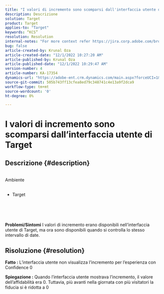```yaml
---
title: "I valori di incremento sono scomparsi dall'interfaccia utente di Target"
description: Descrizione
solution: Target
product: Target
applies-to: "Target"
keywords: “KCS”
resolution: Resolution
internal-notes: "For more context refer https://jira.corp.adobe.com/browse/TGT-41844"
bug: false
article-created-by: Krunal Oza
article-created-date: "12/1/2022 10:27:20 AM"
article-published-by: Krunal Oza
article-published-date: "12/1/2022 10:29:47 AM"
version-number: 4
article-number: KA-17354
dynamics-url: "https://adobe-ent.crm.dynamics.com/main.aspx?forceUCI=1&pagetype=entityrecord&etn=knowledgearticle&id=3e2af4b9-6271-ed11-9561-6045bd006a22"
source-git-commit: 505b743ff13cfea8ed79c348741c4e13a9f2dca9
workflow-type: tm+mt
source-wordcount: '0'
ht-degree: 0%

---
```


# I valori di incremento sono scomparsi dall’interfaccia utente di Target

## Descrizione {#description}

<br>Ambiente<br><br>
- Target

<br><br> <br><br><b>Problemi/Sintomi</b>
I valori di incremento erano disponibili nell’interfaccia utente di Target, ma ora sono disponibili quando si controlla lo stesso intervallo di date.


## Risoluzione {#resolution}




<b>Fatto :</b> L’interfaccia utente non visualizza l’incremento per l’esperienza con Confidence 0



<b>Spiegazione : </b>Quando l’interfaccia utente mostrava l’incremento, il valore dell’affidabilità era 0. Tuttavia, più avanti nella giornata con più visitatori la fiducia si è ridotta a 0
